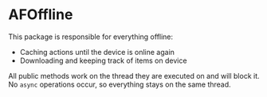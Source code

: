 #  AFOffline

This package is responsible for everything offline:

- Caching actions until the device is online again
- Downloading and keeping track of items on device

All public methods work on the thread they are executed on and will block it. No `async` operations occur, so everything stays on the same thread.  
